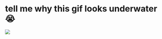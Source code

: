 # tell me why this gif looks underwater :sob:

![](https://github.com/SickkMade/maze-and-maze-solver/maze.gif)

